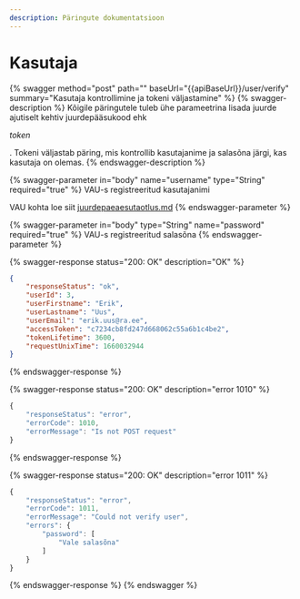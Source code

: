 ```yaml
---
description: Päringute dokumentatsioon
---
```


# Kasutaja

{% swagger method="post" path="" baseUrl="{{apiBaseUrl}}/user/verify" summary="Kasutaja kontrollimine ja tokeni väljastamine" %}
{% swagger-description %}
Kõigile päringutele tuleb ühe parameetrina lisada juurde ajutiselt kehtiv juurdepääsukood ehk 

_token_

. Tokeni väljastab päring, mis kontrollib kasutajanime ja salasõna järgi, kas kasutaja on olemas.
{% endswagger-description %}

{% swagger-parameter in="body" name="username" type="String" required="true" %}
VAU-s registreeritud kasutajanimi&#x20;

VAU kohta loe siit [juurdepaeaesutaotlus.md](../juurdepaeaesutaotlus.md "mention")
{% endswagger-parameter %}

{% swagger-parameter in="body" type="String" name="password" required="true" %}
VAU-s registreeritud salasõna
{% endswagger-parameter %}

{% swagger-response status="200: OK" description="OK" %}
```json
{
    "responseStatus": "ok",
    "userId": 3,
    "userFirstname": "Erik",
    "userLastname": "Uus",
    "userEmail": "erik.uus@ra.ee",
    "accessToken": "c7234cb8fd247d668062c55a6b1c4be2",
    "tokenLifetime": 3600,
    "requestUnixTime": 1660032944
}
```
{% endswagger-response %}

{% swagger-response status="200: OK" description="error 1010" %}
```javascript
{
    "responseStatus": "error",
    "errorCode": 1010,
    "errorMessage": "Is not POST request"
}
```
{% endswagger-response %}

{% swagger-response status="200: OK" description="error 1011" %}
```javascript
{
    "responseStatus": "error",
    "errorCode": 1011,
    "errorMessage": "Could not verify user",
    "errors": {
        "password": [
            "Vale salasõna"
        ]
    }
}
```
{% endswagger-response %}
{% endswagger %}
